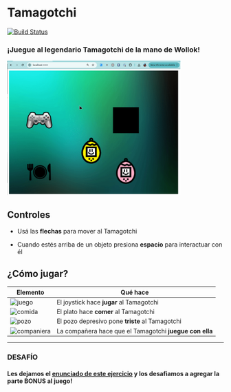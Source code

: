 # Tamagotchi
 
[![Build Status](https://github.com/wollok/tamagotchiGameComposicion/actions/workflows/ci.yml/badge.svg)](https://github.com/wollok/tamagotchiGameComposicion/actions/workflows/ci.yml)


### ¡Juegue al legendario Tamagotchi de la mano de Wollok!

<img src="./video/demo.gif" alt="Tamagotchi" height="80%" width="80%">

## Controles
- Usá las **flechas** para mover al Tamagotchi

- Cuando estés arriba de un objeto presiona **espacio** para interactuar con él

## ¿Cómo jugar?

| Elemento | Qué hace |
| ------- | ------- |
| ![juego](/assets/juego.png) | El joystick hace **jugar** al Tamagotchi |
| ![comida](/assets/comida.png) | El plato hace **comer** al Tamagotchi |
| ![pozo](/assets/pozo.jpg) | El pozo depresivo pone **triste** al Tamagotchi |
| ![companiera](/assets/companiera-tamagotchi-contento.png) | La compañera hace que el Tamagotchi **juegue con ella** |

----------

### DESAFÍO

#### Les dejamos el [enunciado de este ejercicio](https://docs.google.com/document/d/1jLvvIVhdqvE8F7HOyfrOz_fpYe8L7NKWC_fDKYup_2I/edit) y los desafiamos a agregar la parte BONUS al juego!
